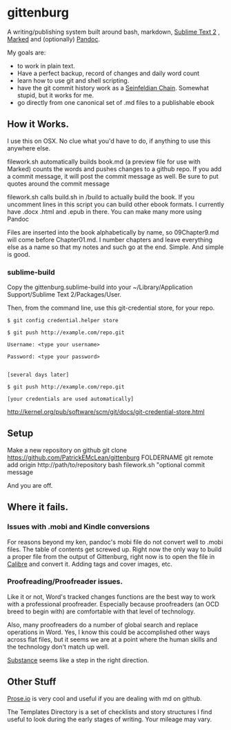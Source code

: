 gittenburg
==========

A writing/publishing system built around bash, markdown,
[Sublime Text 2](http://www.sublimetext.com/) , [Marked](http://markedapp.com/) and (optionally) [Pandoc](http://johnmacfarlane.net/pandoc/).  

My goals are:

* to work in plain text. 
* Have a perfect backup, record of changes and daily word count
* learn how to use git and shell scripting. 
* have the git commit history work as a [Seinfeldian Chain](http://lifehacker.com/281626/jerry-seinfelds-productivity-secret). Somewhat stupid, but it works for me.  
* go directly from one canonical set of .md files to a publishable ebook

## How it Works. 

I use this on OSX. No clue what you'd have to do, if anything to use this anywhere else. 

filework.sh automatically builds book.md (a preview file for use with Marked) counts the words and pushes changes to a github repo. If you add a commit message, it will post the commit message as well. Be sure to put quotes around the commit message 

filework.sh calls build.sh in /build to actually build the book. If you uncomment lines in this script you can build other ebook formats. I currently have .docx .html and .epub in there. You can make many more using Pandoc

Files are inserted into the book alphabetically by name, so 09Chapter9.md will come before Chapter01.md. I number chapters and leave everything else as a name so that my notes and such go at the end. Simple. And simple is good.  


### sublime-build

Copy the gittenburg.sublime-build into your ~/Library/Application Support/Sublime Text 2/Packages/User.

Then, from the command line, use this git-credential store, for your repo. 

    $ git config credential.helper store

    $ git push http://example.com/repo.git
    
    Username: <type your username>
    
    Password: <type your password>
    

    [several days later]
    
    $ git push http://example.com/repo.git
    
    [your credentials are used automatically]

http://kernel.org/pub/software/scm/git/docs/git-credential-store.html

## Setup

Make a new repository on github
git clone https://github.com/PatrickEMcLean/gittenburg FOLDERNAME
git remote add origin http://path/to/repository
bash filework.sh "optional commit message

And you are off. 

## Where it fails. 

### Issues with .mobi and Kindle conversions

For reasons beyond my ken, pandoc's mobi file do not convert well to .mobi files. The table of contents get screwed up. Right now the only way to build a proper file from the output of Gittenburg, right now is to open the file in [Calibre](http://calibre-ebook.com/) and convert it. Adding tags and cover images, etc. 

### Proofreading/Proofreader issues. 

Like it or not, Word's tracked changes functions are the best way to work with a professional proofreader. Especially because proofreaders (an OCD breed to begin with) are comfortable with that level of technology. 

Also, many proofreaders do a number of global search and replace operations in Word. Yes, I know this could be accomplished other ways across flat files, but it seems we are at a point where the human skills and the technology don't match up well. 

[Substance](http://interior.substance.io/) seems like a step in the right direction. 

## Other Stuff

[Prose.io](http://prose.io/) is very cool and useful if you are dealing with md on github.

The Templates Directory is a set of checklists and story structures I find useful to look during the early stages of writing. Your mileage may vary.



